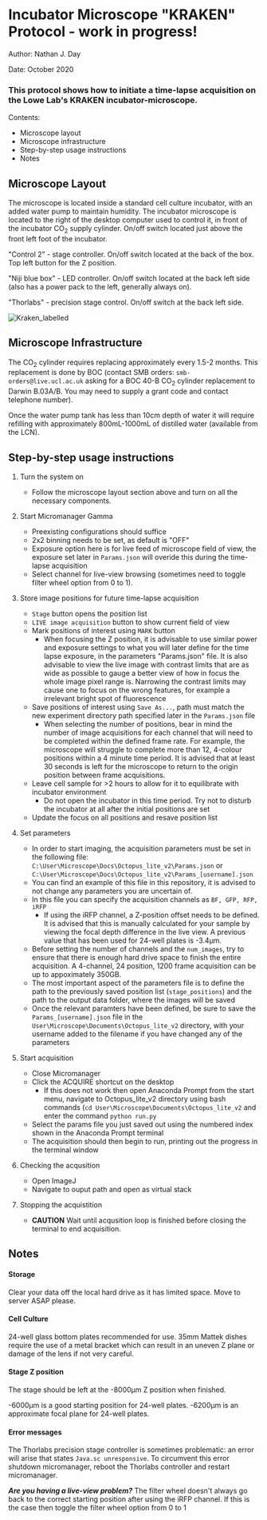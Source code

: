 # Incubator Microscope "KRAKEN" Protocol - work in progress!

Author: Nathan J. Day

Date: October 2020

### This protocol shows how to initiate a time-lapse acquisition on the Lowe Lab's KRAKEN incubator-microscope. 

Contents: 

- Microscope layout
- Microscope infrastructure 
- Step-by-step usage instructions
- Notes

## Microscope Layout

The microscope is located inside a standard cell culture incubator, with an added water pump to maintain humidity. The incubator microscope is located to the right of the desktop computer used to control it, in front of the incubator CO<sub>2</sub> supply cylinder. On/off switch located just above the front left foot of the incubator.

"Control 2" - stage controller. On/off switch located at the back of the box. Top left button for the Z position. 

"Niji blue box" - LED controller. On/off switch located at the back left side (also has a power pack to the left, generally always on). 

"Thorlabs" - precision stage control. On/off switch at the back left side. 

![Kraken_labelled](https://user-images.githubusercontent.com/16838461/111985628-be135480-8b04-11eb-8765-0c87603f3bde.png)


## Microscope Infrastructure

The CO<sub>2</sub> cylinder requires replacing approximately every 1.5-2 months. This replacement is done by BOC (contact SMB orders: `smb-orders@live.ucl.ac.uk` asking for a BOC 40-B CO<sub>2</sub> cylinder replacement to Darwin B.03A/B. You may need to supply a grant code and contact telephone number). 

Once the water pump tank has less than 10cm depth of water it will require refilling with approximately 800mL-1000mL of distilled water (available from the LCN).

## Step-by-step usage instructions

1. Turn the system on 

    - Follow the microscope layout section above and turn on all the necessary components. 

2. Start Micromanager Gamma

    - Preexisting configurations should suffice
    - 2x2 binning needs to be set, as default is "OFF"
    - Exposure option here is for live feed of microscope field of view, the exposure set later in `Params.json` will overide this during the time-lapse acquisition
    - Select channel for live-view browsing (sometimes need to toggle filter wheel option from 0 to 1).
    
3. Store image positions for future time-lapse acquisition

    - `Stage` button opens the position list
    - `LIVE image acquisition` button to show current field of view 
    - Mark positions of interest using `MARK` button
        - When focusing the Z position, it is advisable to use similar power and exposure settings to what you will later define for the time lapse exposure, in the parameters "Params.json" file. It is also advisable to view the live image with contrast limits that are as wide as possible to gauge a better view of how in focus the whole image pixel range is. Narrowing the contrast limits may cause one to focus on the wrong features, for example a irrelevant bright spot of fluorescence
    - Save positions of interest using `Save As...`, path must match the new experiment directory path specified later in the `Params.json` file
        - When selecting the number of positions, bear in mind the number of image acquisitions for each channel that will need to be completed within the defined frame rate. For example, the microscope will struggle to complete more than 12, 4-colour positions within a 4 minute time period. It is advised that at least 30 seconds is left for the microscope to return to the origin position between frame acquisitions.
    - Leave cell sample for >2 hours to allow for it to equilibrate with incubator environment
        - Do not open the incubator in this time period. Try not to disturb the incubator at all after the initial positions are set
    - Update the focus on all positions and resave position list

4. Set parameters

    - In order to start imaging, the acquisition parameters must be set in the following file:
        `C:\User\Microscope\Docs\Octopus_lite_v2\Params.json`
        or 
        `C:\User\Microscope\Docs\Octopus_lite_v2\Params_[username].json`
    - You can find an example of this file in this repository, it is advised to not change any parameters you are uncertain of. 
    - In this file you can specify the acquisition channels as `BF, GFP, RFP, iRFP`
        - If using the iRFP channel, a Z-position offset needs to be defined. It is advised that this is manually calculated for your sample by viewing the focal depth difference in the live view. A previous value that has been used for 24-well plates is -3.4μm. 
    - Before setting the number of channels and the `num_images`, try to ensure that there is enough hard drive space to finish the entire acquisition. A 4-channel, 24 position, 1200 frame acquisition can be up to appoximately 350GB.
    - The most important aspect of the parameters file is to define the path to the previously saved position list (`stage_positions`) and the path to the output data folder, where the images will be saved
    - Once the relevant paramters have been defined, be sure to save the `Params_[username].json` file in the `User\Microscope\Documents\Octopus_lite_v2` directory, with your username added to the filename if you have changed any of the parameters
    
5. Start acquisition

    - Close Micromanager
    - Click the ACQUIRE shortcut on the desktop
        - If this does not work then open Anaconda Prompt from the start menu, navigate to Octopus_lite_v2 directory using bash commands (`cd User\Microscope\Documents\Octopus_lite_v2` and enter the command `python run.py`
    - Select the params file you just saved out using the numbered index shown in the Anaconda Prompt terminal
    - The acquisition should then begin to run, printing out the progress in the terminal window
    
6. Checking the acqusition 

    - Open ImageJ
    - Navigate to ouput path and open as virtual stack
    
7. Stopping the acquistition 

    - **CAUTION** Wait until acqusition loop is finished before closing the terminal to end acquisition. 
    

## Notes

#### Storage

Clear your data off the local hard drive as it has limited space. Move to server ASAP please. 

#### Cell Culture 

24-well glass bottom plates recommended for use. 35mm Mattek dishes require the use of a metal bracket which can result in an uneven Z plane or damage of the lens if not very careful. 

#### Stage Z position

The stage should be left at the -8000μm Z position when finished.

-6000μm is a good starting position for 24-well plates. -6200μm is an approximate focal plane for 24-well plates. 

#### Error messages

The Thorlabs precision stage controller is sometimes problematic: an error will arise that states `Java.sc unresponsive`. To circumvent this error shutdown micromanager, reboot the Thorlabs controller and restart micromanager.

**_Are you having a live-view problem?_** The filter wheel doesn't always go back to the correct starting position after using the iRFP channel. If this is the case then toggle the filter wheel option from 0 to 1
